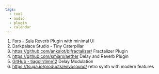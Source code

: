 ```yaml
---
tags:
  - tool
  - audio
  - plugin
  - calendar
---
```

1. [Fors - Sala](https://fors.fm/sala) Reverb Plugin with minimal UI
2. Darkpalace Studio - Tiny Caterpillar
3. https://github.com/ankalot/bifractalizer/ Fractalizer Plugin
4. https://github.com/smiarx/aether Delay and Reverb Plugin
5. [GitHub - tiagolr/time12](https://github.com/tiagolr/time12) Delay Modulation
6. https://tsuga.io/products/envosound/ retro synth with modern features